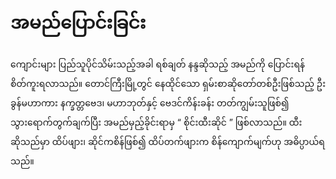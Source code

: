 # အမည်ပြောင်းခြင်း

ကျောင်းများ ပြည်သူပိုင်သိမ်းသည့်အခါ ရစ်ချတ် နန္ဒဆိုသည့် အမည်ကို ပြောင်းရန် စိတ်ကူးရလာသည်။ တောင်ကြီးမြို့တွင် နေထိုင်သော ရှမ်းစာဆိုတော်တစ်ဦးဖြစ်သည့် ဦးခွန်မဟာကား နက္ခတ္တဗေဒ၊ မဟာဘုတ်နှင့် ဗေဒင်ကိန်းခန်း တတ်ကျွမ်းသူဖြစ်၍ သွားရောက်တွက်ချက်ပြီး အမည်မှည့်ခိုင်းရာမှ “ စိုင်းထီးဆိုင် ” ဖြစ်လာသည်။ ထီးဆိုသည်မှာ ထိပ်ဖျား၊ ဆိုင်ကစိန်ဖြစ်၍ ထိပ်တက်ဖျားက စိန်ကျောက်မျက်ဟု အဓိပ္ပာယ်ရသည်။

